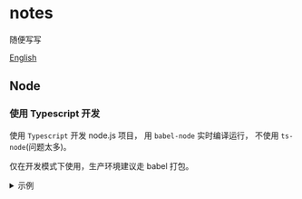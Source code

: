 # notes

随便写写

[English](https://github.com/helvenk/notes/blob/master/README.md)

## Node

### 使用 Typescript 开发

使用 `Typescript` 开发 node.js 项目， 用 `babel-node` 实时编译运行， 不使用 `ts-node`(问题太多)。

仅在开发模式下使用，生产环境建议走 babel 打包。

<details>
  <summary>示例</summary>
  <br/>

- 安装依赖

```sh
yarn add @babel/node @babel/core @babel/preset-env @babel/preset-typescript nodemon -D
```

- 在 `package.json` 添加 babel 配置

```js
"babel": {
  "presets": [
    "@babel/preset-env",
    "@babel/preset-typescript"
  ]
}
```

- 使用下面的命令或者添加到 `scripts`

```sh
nodemon --exec babel-node ./src/index.ts --extensions .ts
```

</details>

